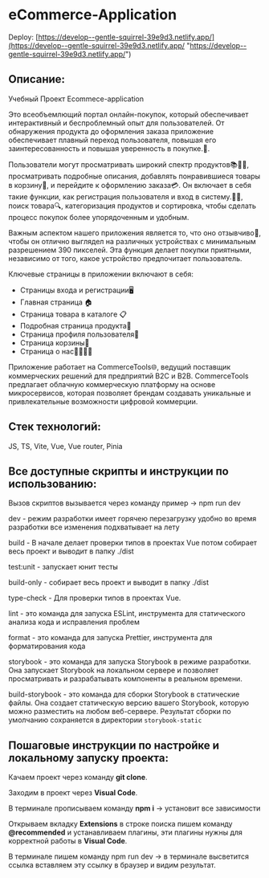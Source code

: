 # eCommerce-Application

Deploy: [https://develop--gentle-squirrel-39e9d3.netlify.app/](https://develop--gentle-squirrel-39e9d3.netlify.app/ "https://develop--gentle-squirrel-39e9d3.netlify.app/")

## Описание:

Учебный Проект Ecommece-application

Это всеобъемлющий портал онлайн-покупок, который обеспечивает интерактивный и беспроблемный опыт для пользователей. От обнаружения продукта до оформления заказа приложение обеспечивает плавный переход пользователя, повышая его заинтересованность и повышая уверенность в покупке.🚀.

Пользователи могут просматривать широкий спектр продуктов📚👗👟, просматривать подробные описания, добавлять понравившиеся товары в корзину🛒, и перейдите к оформлению заказа💳. Он включает в себя такие функции, как регистрация пользователя и вход в систему.📝🔐, поиск товара🔍, категоризация продуктов и сортировка, чтобы сделать процесс покупок более упорядоченным и удобным.

Важным аспектом нашего приложения является то, что оно отзывчиво📲, чтобы он отлично выглядел на различных устройствах с минимальным разрешением 390 пикселей. Эта функция делает покупки приятными, независимо от того, какое устройство предпочитает пользователь.

Ключевые страницы в приложении включают в себя:

* Страницы входа и регистрации🖥️
* Главная страница 🏠
* Страница товара в каталоге 📋
* Подробная страница продукта🔎
* Страница профиля пользователя👤
* Страница корзины🛒
* Страница о нас🙋‍♂️🙋‍♀️

Приложение работает на CommerceTools🌐, ведущий поставщик коммерческих решений для предприятий B2C и B2B. CommerceTools предлагает облачную коммерческую платформу на основе микросервисов, которая позволяет брендам создавать уникальные и привлекательные возможности цифровой коммерции.

## Стек технологий:

JS, TS, Vite, Vue, Vue router, Pinia

## Все доступные скрипты и инструкции по использованию:

Вызов скриптов вызывается через команду пример -> npm run dev

dev - режим разработки имеет горячею перезагрузку удобно во время разработки все изменения подхватывает на лету

build - В начале делает проверки типов в проектах Vue потом собирает весь проект и выводит в папку ./dist

test:unit - запускает юнит тесты

build-only - собирает весь проект и выводит в папку ./dist

type-check - Для проверки типов в проектах Vue.

lint - это команда для запуска ESLint, инструмента для статического анализа кода и исправления проблем

format - это команда для запуска Prettier, инструмента для форматирования кода

storybook - это команда для запуска Storybook в режиме разработки. Она запускает Storybook на локальном сервере и позволяет просматривать и разрабатывать компоненты в реальном времени.

build-storybook - это команда для сборки Storybook в статические файлы. Она создает статическую версию вашего Storybook, которую можно разместить на любом веб-сервере. Результат сборки по умолчанию сохраняется в директории `storybook-static`

## Пошаговые инструкции по настройке и локальному запуску проекта:

Качаем проект через команду **git clone**.

Заходим в проект через **Visual Code**.

В терминале прописываем команду **npm i** -> установит все зависимости

Открываем вкладку **Extensions** в строке поиска пишем команду **@recommended** и устанавливаем плагины, эти плагины нужны для корректной работы в **Visual Code**.

В терминале пишем команду npm run dev -> в терминале высветится ссылка вставляем эту ссылку в браузер и видим результат.
